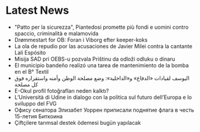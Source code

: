 # Latest News
-  "Patto per la sicurezza", Piantedosi promette più fondi e uomini contro spaccio, criminalità e malamovida
-  Drømmestart for OB: Foran i Viborg efter keeper-koks
-  La ola de repudio por las acusaciones de Javier Milei contra la cantante Lali Espósito
-  Misija SAD pri OEBS-u pozvala Prištinu da odloži odluku o dinaru
-  El municipio bandeño realizó una tarea de mantenimiento de la bomba en el B° Textil
-  اليوسف لقيادات «الدفاع» و«الداخلية»: وضع مصلحة الوطن وأمنه واستقراره فوق كل مصلحة
-  E-Okul profil fotoğrafları neden kalktı?
-  L’Università di Udine in dialogo con la politica sul futuro dell’Europa e lo sviluppo del FVG
-  Офису сенатора Элизабет Уоррен приписали поднятие флага в честь 15-летия Биткоина
-  Çiftçilere tarımsal destek ödemesi bugün yapılacak
